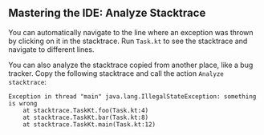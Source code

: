 ## Mastering the IDE: Analyze Stacktrace

You can automatically navigate to the line where an exception was thrown by
clicking on it in the stacktrace. Run `Task.kt` to see the stacktrace and
navigate to different lines.

You can also analyze the stacktrace copied from another place, like a bug
tracker. Copy the following stacktrace and call the action
<span class="control">`Analyze stacktrace`</span>:

```text	
Exception in thread "main" java.lang.IllegalStateException: something is wrong
	at stacktrace.TaskKt.foo(Task.kt:4)
	at stacktrace.TaskKt.bar(Task.kt:8)
	at stacktrace.TaskKt.main(Task.kt:12)
```